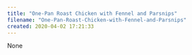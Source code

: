 ```yaml
---
title: "One-Pan Roast Chicken with Fennel and Parsnips"
filename: "One-Pan-Roast-Chicken-with-Fennel-and-Parsnips"
created: 2020-04-02 17:21:33
---
```

None

